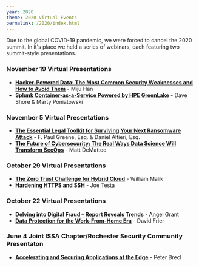 ```yaml
---
year: 2020
theme: 2020 Virtual Events
permalink: /2020/index.html
---
```


Due to the global COVID-19 pandemic, we were forced to cancel the 2020 summit.  In it's place we held a series of webinars, each featuring two summit-style presentations.

### November 19 Virtual Presentations

* **[Hacker-Powered Data: The Most Common Security Weaknesses and How to Avoid Them](/2020/hacker-powered-data)** - Miju Han
* **[Splunk Container-as-a-Service Powered by HPE GreenLake](/2020/splunk-container-as-a-service)** - Dave Shore &amp; Marty Poniatowski

### November 5 Virtual Presentations

* **[The Essential Legal Toolkit for Surviving Your Next Ransomware Attack](/2020/the-essential-legal-toolkit-for-surviving-your-next-ransomware-attack)** - F. Paul Greene, Esq. &amp; Daniel Altieri, Esq.
* **[The Future of Cybersecurity: The Real Ways Data Science Will Transform SecOps](/2020/the-future-of-cybersecurity)** - Matt DeMatteo

### October 29 Virtual Presentations

* **[The Zero Trust Challenge for Hybrid Cloud](/2020/the-zero-trust-challenge-for-hybrid-cloud)** - William Malik
* **[Hardening HTTPS and SSH](/2020/hardening-https-and-ssh)** - Joe Testa

### October 22 Virtual Presentations

* **[Delving into Digital Fraud – Report Reveals Trends](/2020/delving-into-digital-fraud)** - Angel Grant
* **[Data Protection for the Work-From-Home Era](/2020/data-protection-for-the-work-from-home-era)** - David Frier

### June 4 Joint ISSA Chapter/Rochester Security Community Presentaton

* **[Accelerating and Securing Applications at the Edge](/2020/accelerating-and-securing-applications-at-the-edge)** - Peter Brecl


